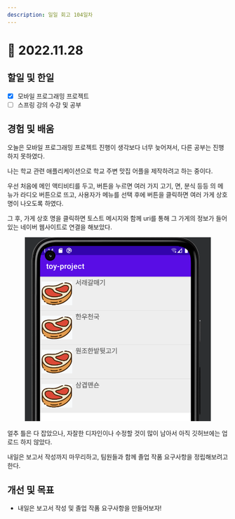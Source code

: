 ```yaml
---
description: 일일 회고 104일차
---
```


# 🙂 2022.11.28

## 할일 및 한일&#x20;

* [x] 모바일 프로그래밍 프로젝트&#x20;
* [ ] 스프링 강의 수강 및 공부&#x20;

## 경험 및 배움&#x20;

오늘은 모바일 프로그래밍 프로젝트 진행이 생각보다 너무 늦어져서, 다른 공부는 진행하지 못하였다.

나는 학교 관련 애플리케이션으로 학교 주변 맛집 어플을 제작하려고 하는 중이다.

우선 처음에 메인 액티비티를 두고, 버튼을 누르면 여러 가지 고기, 면, 분식 등등 의 메뉴가 라디오 버튼으로 뜨고, 사용자가 메뉴를 선택 후에 버튼을 클릭하면 여러 가게 상호 명이 나오도록 하였다.

그 후, 가게 상호 명을 클릭하면 토스트 메시지와 함께 uri를 통해 그 가게의 정보가 들어있는 네이버 웹사이트로 연결을 해보았다.

<figure><img src="../.gitbook/assets/image (1) (2).png" alt=""><figcaption></figcaption></figure>

얼추 틀은 다 잡았으나, 자잘한 디자인이나 수정할 것이 많이 남아서 아직 깃허브에는 업로드 하지 않았다.

내일은 보고서 작성까지 마무리하고, 팀원들과 함께 졸업 작품 요구사항을 정립해보려고 한다.

## 개선 및 목표&#x20;

* 내일은 보고서 작성 및 졸업 작품 요구사항을 만들어보자!&#x20;
